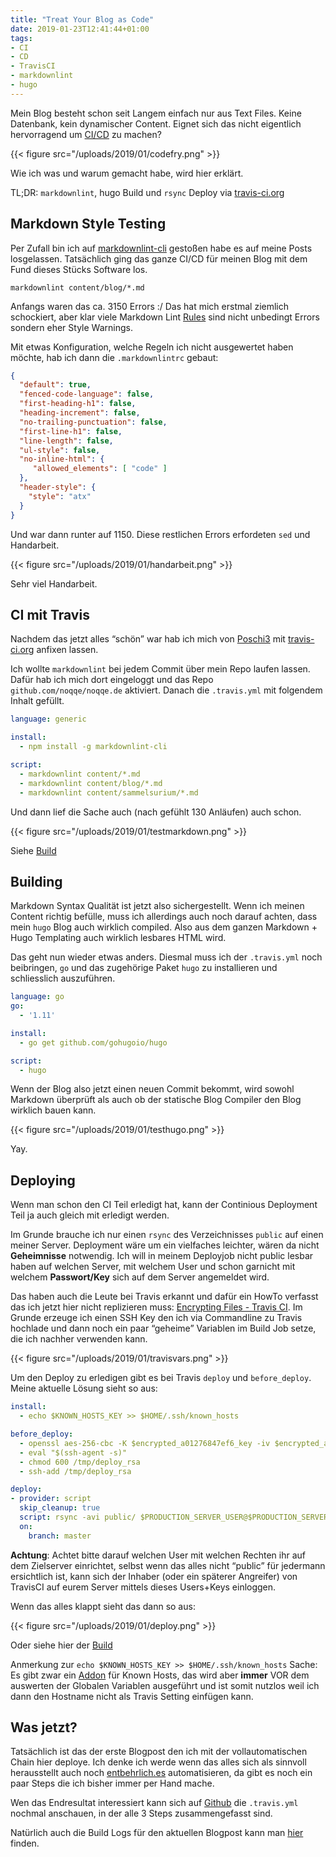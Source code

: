 ```yaml
---
title: "Treat Your Blog as Code"
date: 2019-01-23T12:41:44+01:00
tags:
- CI
- CD
- TravisCI
- markdownlint
- hugo
---
```


Mein Blog besteht schon seit Langem einfach nur aus Text Files. Keine
Datenbank, kein dynamischer Content. Eignet sich das nicht eigentlich
hervorragend um [CI/CD](https://en.wikipedia.org/wiki/CI/CD) zu machen?

{{< figure src="/uploads/2019/01/codefry.png" >}}

Wie ich was und warum gemacht habe, wird hier erklärt.

TL;DR: `markdownlint`, hugo Build und `rsync` Deploy via
[travis-ci.org](https://travis-ci.org)

## Markdown Style Testing

Per Zufall bin ich auf
[markdownlint-cli](https://github.com/igorshubovych/markdownlint-cli)
gestoßen habe es auf meine Posts losgelassen. Tatsächlich ging das ganze
CI/CD für meinen Blog mit dem Fund dieses Stücks Software los.

```
markdownlint content/blog/*.md
```

Anfangs waren das ca.  3150 Errors :/ Das hat mich erstmal ziemlich
schockiert, aber klar viele Markdown Lint
[Rules](https://github.com/DavidAnson/markdownlint) sind nicht unbedingt
Errors sondern eher Style Warnings.

Mit etwas Konfiguration, welche Regeln ich nicht ausgewertet haben möchte,
hab ich dann die `.markdownlintrc` gebaut:

``` json
{
  "default": true,
  "fenced-code-language": false,
  "first-heading-h1": false,
  "heading-increment": false,
  "no-trailing-punctuation": false,
  "first-line-h1": false,
  "line-length": false,
  "ul-style": false,
  "no-inline-html": {
     "allowed_elements": [ "code" ]
  },
  "header-style": {
    "style": "atx"
  }
}
```

Und war dann runter auf 1150. Diese restlichen Errors erfordeten `sed` und Handarbeit.

{{< figure src="/uploads/2019/01/handarbeit.png" >}}

Sehr viel Handarbeit.

## CI mit Travis

Nachdem das jetzt alles “schön” war hab ich mich von [Poschi3](https://twitter.com/Poschi3) mit
[travis-ci.org](https://travis-ci.org) anfixen lassen.

Ich wollte `markdownlint` bei jedem Commit über mein Repo laufen lassen.
Dafür hab ich mich dort eingeloggt und das Repo `github.com/noqqe/noqqe.de` aktiviert.
Danach die `.travis.yml` mit folgendem Inhalt gefüllt.

``` yaml
language: generic

install:
  - npm install -g markdownlint-cli

script:
  - markdownlint content/*.md
  - markdownlint content/blog/*.md
  - markdownlint content/sammelsurium/*.md
```

Und dann lief die Sache auch (nach gefühlt 130 Anläufen) auch schon.

{{< figure src="/uploads/2019/01/testmarkdown.png" >}}

Siehe [Build](https://travis-ci.org/noqqe/noqqe.de/builds/479452544)

## Building

Markdown Syntax Qualität ist jetzt also sichergestellt. Wenn ich meinen
Content richtig befülle, muss ich allerdings auch noch darauf achten, dass
mein `hugo`  Blog auch wirklich compiled. Also aus dem ganzen Markdown + Hugo
Templating auch wirklich lesbares HTML wird.

Das geht nun wieder etwas anders. Diesmal muss ich der `.travis.yml` noch
beibringen, `go` und das zugehörige Paket `hugo` zu installieren und
schliesslich auszuführen.

``` yaml
language: go
go:
  - '1.11'

install:
  - go get github.com/gohugoio/hugo

script:
  - hugo
```

Wenn der Blog also jetzt einen neuen Commit bekommt, wird sowohl Markdown
überprüft als auch ob der statische Blog Compiler den Blog wirklich bauen
kann.

{{< figure src="/uploads/2019/01/testhugo.png" >}}

Yay.

## Deploying

Wenn man schon den CI Teil erledigt hat, kann der Continious Deployment Teil
ja auch gleich mit erledigt werden.

Im Grunde brauche ich nur einen `rsync` des Verzeichnisses `public` auf einen
meiner Server. Deployment wäre um ein vielfaches leichter, wären da nicht
**Geheimnisse** notwendig. Ich will in meinem Deployjob nicht public lesbar
haben auf welchen Server, mit welchem User und schon garnicht mit welchem
**Passwort/Key** sich auf dem Server angemeldet wird.

Das haben auch die Leute bei Travis erkannt und dafür ein HowTo verfasst das
ich jetzt hier nicht replizieren muss: [Encrypting Files - Travis
CI](https://docs.travis-ci.com/user/encrypting-files/). Im Grunde erzeuge ich
einen SSH Key den ich via Commandline zu Travis hochlade und  dann noch ein
paar “geheime” Variablen im Build Job setze, die ich nachher verwenden kann.

{{< figure src="/uploads/2019/01/travisvars.png" >}}

Um den Deploy zu erledigen gibt es bei Travis `deploy` und `before_deploy`.
Meine aktuelle Lösung sieht so aus:

``` yaml
install:
  - echo $KNOWN_HOSTS_KEY >> $HOME/.ssh/known_hosts

before_deploy:
  - openssl aes-256-cbc -K $encrypted_a01276847ef6_key -iv $encrypted_a01276847ef6_iv -in deploy_rsa.enc -out /tmp/deploy_rsa -d
  - eval "$(ssh-agent -s)"
  - chmod 600 /tmp/deploy_rsa
  - ssh-add /tmp/deploy_rsa

deploy:
- provider: script
  skip_cleanup: true
  script: rsync -avi public/ $PRODUCTION_SERVER_USER@$PRODUCTION_SERVER:public/
  on:
    branch: master
```

**Achtung**: Achtet bitte darauf welchen User mit welchen Rechten ihr auf dem
Zielserver einrichtet, selbst wenn das alles nicht “public” für jedermann
ersichtlich ist, kann sich der Inhaber (oder ein späterer Angreifer) von
TravisCI auf eurem Server mittels dieses Users+Keys einloggen.

Wenn das alles klappt sieht das dann so aus:

{{< figure src="/uploads/2019/01/deploy.png" >}}

Oder siehe hier der
[Build](https://travis-ci.org/noqqe/noqqe.de/builds/483281484)

Anmerkung zur `echo $KNOWN_HOSTS_KEY >> $HOME/.ssh/known_hosts` Sache: Es
gibt zwar ein [Addon](https://docs.travis-ci.com/user/ssh-known-hosts/) für
Known Hosts, das wird aber **immer** VOR dem auswerten der Globalen Variablen
ausgeführt und ist somit nutzlos weil ich dann den Hostname nicht als Travis
Setting einfügen kann.

## Was jetzt?

Tatsächlich ist das der erste Blogpost den ich mit der vollautomatischen
Chain hier deploye.  Ich denke ich werde wenn das alles sich als sinnvoll
herausstellt auch noch [entbehrlich.es](https://entbehrlich.es) automatisieren, da gibt es noch
ein paar Steps die ich bisher immer per Hand mache.

Wen das Endresultat interessiert kann sich auf [Github](https://github.com/noqqe/noqqe.de/blob/master/.travis.yml) die `.travis.yml`
nochmal anschauen, in der alle 3 Steps zusammengefasst sind.

Natürlich auch die Build Logs für den aktuellen Blogpost kann man
[hier](https://travis-ci.org/noqqe/noqqe.de) finden.
